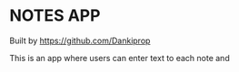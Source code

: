 # NOTES APP

Built by https://github.com/Dankiprop

This is an app where users can enter text to each note and 
